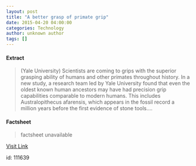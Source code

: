 ```yaml
---
layout: post
title: "A better grasp of primate grip"
date: 2015-04-20 04:00:00
categories: Technology
author: unknown author
tags: []
---
```



#### Extract
>(Yale University) Scientists are coming to grips with the superior grasping ability of humans and other primates throughout history. In a new study, a research team led by Yale University found that even the oldest known human ancestors may have had precision grip capabilities comparable to modern humans. This includes Australopithecus afarensis, which appears in the fossil record a million years before the first evidence of stone tools....

#### Factsheet
>factsheet unavailable

[Visit Link](http://www.eurekalert.org/pub_releases/2015-04/yu-abg042015.php)

id:  111639


